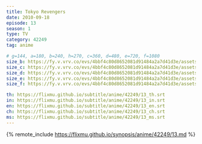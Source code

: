 ```yaml
---
title: Tokyo Revengers
date: 2010-09-18
episode: 13
season: 1
type: TV
category: 42249
tag: anime

# g=144, a=180, b=240, h=270, c=360, d=480, e=720, f=1080
size_b: https://fy.v.vrv.co/evs/4bbf4c80d8652081d91484a2a7d41d3e/assets/254590f8c5371617c3ad8c0c7c307d06_4099112.mp4
size_c: https://fy.v.vrv.co/evs/4bbf4c80d8652081d91484a2a7d41d3e/assets/254590f8c5371617c3ad8c0c7c307d06_4099111.mp4
size_d: https://fy.v.vrv.co/evs/4bbf4c80d8652081d91484a2a7d41d3e/assets/254590f8c5371617c3ad8c0c7c307d06_4099113.mp4
size_e: https://fy.v.vrv.co/evs/4bbf4c80d8652081d91484a2a7d41d3e/assets/254590f8c5371617c3ad8c0c7c307d06_4099114.mp4
size_f: https://fy.v.vrv.co/evs/4bbf4c80d8652081d91484a2a7d41d3e/assets/254590f8c5371617c3ad8c0c7c307d06_4099115.mp4

th: https://flixmu.github.io/subtitle/anime/42249/13_th.srt
in: https://flixmu.github.io/subtitle/anime/42249/13_in.srt
en: https://flixmu.github.io/subtitle/anime/42249/13_en.srt
ch: https://flixmu.github.io/subtitle/anime/42249/13_ch.srt
ms: https://flixmu.github.io/subtitle/anime/42249/13_ms.srt
---
```

{% remote_include https://flixmu.github.io/synopsis/anime/42249/13.md %}
